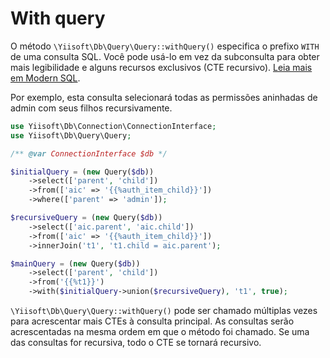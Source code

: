 # With query

O método `\Yiisoft\Db\Query\Query::withQuery()` especifica o prefixo  `WITH` de uma consulta SQL.
Você pode usá-lo em vez da subconsulta para obter mais legibilidade e alguns recursos exclusivos (CTE recursivo).
[Leia mais em Modern SQL](https://modern-sql.com/).

Por exemplo, esta consulta selecionará todas as permissões aninhadas de admin com seus filhos recursivamente.

```php
use Yiisoft\Db\Connection\ConnectionInterface;
use Yiisoft\Db\Query\Query;

/** @var ConnectionInterface $db */

$initialQuery = (new Query($db))
    ->select(['parent', 'child'])
    ->from(['aic' => '{{%auth_item_child}}'])
    ->where(['parent' => 'admin']);

$recursiveQuery = (new Query($db))
    ->select(['aic.parent', 'aic.child'])
    ->from(['aic' => '{{%auth_item_child}}'])
    ->innerJoin('t1', 't1.child = aic.parent');

$mainQuery = (new Query($db))
    ->select(['parent', 'child'])
    ->from('{{%t1}}')
    ->with($initialQuery->union($recursiveQuery), 't1', true);
```

`\Yiisoft\Db\Query\Query::withQuery()` pode ser chamado múltiplas vezes para acrescentar mais CTEs à consulta principal.
As consultas serão acrescentadas na mesma ordem em que o método foi chamado.
Se uma das consultas for recursiva, todo o CTE se tornará recursivo.
